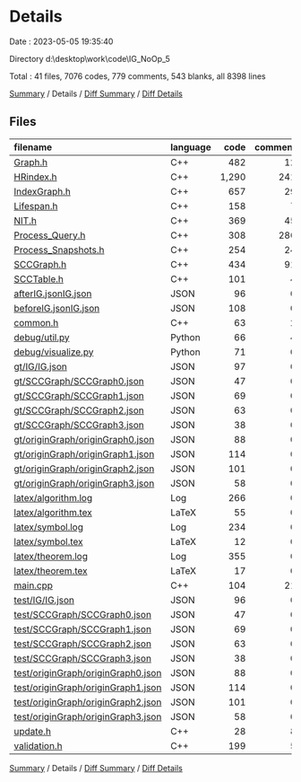 # Details

Date : 2023-05-05 19:35:40

Directory d:\\desktop\\work\\code\\IG_NoOp_5

Total : 41 files,  7076 codes, 779 comments, 543 blanks, all 8398 lines

[Summary](results.md) / Details / [Diff Summary](diff.md) / [Diff Details](diff-details.md)

## Files
| filename | language | code | comment | blank | total |
| :--- | :--- | ---: | ---: | ---: | ---: |
| [Graph.h](/Graph.h) | C++ | 482 | 12 | 66 | 560 |
| [HRindex.h](/HRindex.h) | C++ | 1,290 | 241 | 87 | 1,618 |
| [IndexGraph.h](/IndexGraph.h) | C++ | 657 | 29 | 92 | 778 |
| [Lifespan.h](/Lifespan.h) | C++ | 158 | 7 | 26 | 191 |
| [NIT.h](/NIT.h) | C++ | 369 | 45 | 34 | 448 |
| [Process_Query.h](/Process_Query.h) | C++ | 308 | 286 | 26 | 620 |
| [Process_Snapshots.h](/Process_Snapshots.h) | C++ | 254 | 24 | 21 | 299 |
| [SCCGraph.h](/SCCGraph.h) | C++ | 434 | 91 | 24 | 549 |
| [SCCTable.h](/SCCTable.h) | C++ | 101 | 4 | 16 | 121 |
| [afterIG.jsonIG.json](/afterIG.jsonIG.json) | JSON | 96 | 0 | 1 | 97 |
| [beforeIG.jsonIG.json](/beforeIG.jsonIG.json) | JSON | 108 | 0 | 1 | 109 |
| [common.h](/common.h) | C++ | 63 | 2 | 11 | 76 |
| [debug/util.py](/debug/util.py) | Python | 66 | 4 | 5 | 75 |
| [debug/visualize.py](/debug/visualize.py) | Python | 71 | 0 | 9 | 80 |
| [gt/IG/IG.json](/gt/IG/IG.json) | JSON | 97 | 0 | 1 | 98 |
| [gt/SCCGraph/SCCGraph0.json](/gt/SCCGraph/SCCGraph0.json) | JSON | 47 | 0 | 1 | 48 |
| [gt/SCCGraph/SCCGraph1.json](/gt/SCCGraph/SCCGraph1.json) | JSON | 69 | 0 | 1 | 70 |
| [gt/SCCGraph/SCCGraph2.json](/gt/SCCGraph/SCCGraph2.json) | JSON | 63 | 0 | 1 | 64 |
| [gt/SCCGraph/SCCGraph3.json](/gt/SCCGraph/SCCGraph3.json) | JSON | 38 | 0 | 1 | 39 |
| [gt/originGraph/originGraph0.json](/gt/originGraph/originGraph0.json) | JSON | 88 | 0 | 1 | 89 |
| [gt/originGraph/originGraph1.json](/gt/originGraph/originGraph1.json) | JSON | 114 | 0 | 1 | 115 |
| [gt/originGraph/originGraph2.json](/gt/originGraph/originGraph2.json) | JSON | 101 | 0 | 1 | 102 |
| [gt/originGraph/originGraph3.json](/gt/originGraph/originGraph3.json) | JSON | 58 | 0 | 1 | 59 |
| [latex/algorithm.log](/latex/algorithm.log) | Log | 266 | 0 | 19 | 285 |
| [latex/algorithm.tex](/latex/algorithm.tex) | LaTeX | 55 | 0 | 6 | 61 |
| [latex/symbol.log](/latex/symbol.log) | Log | 234 | 0 | 17 | 251 |
| [latex/symbol.tex](/latex/symbol.tex) | LaTeX | 12 | 0 | 1 | 13 |
| [latex/theorem.log](/latex/theorem.log) | Log | 355 | 0 | 22 | 377 |
| [latex/theorem.tex](/latex/theorem.tex) | LaTeX | 17 | 0 | 4 | 21 |
| [main.cpp](/main.cpp) | C++ | 104 | 21 | 16 | 141 |
| [test/IG/IG.json](/test/IG/IG.json) | JSON | 96 | 0 | 1 | 97 |
| [test/SCCGraph/SCCGraph0.json](/test/SCCGraph/SCCGraph0.json) | JSON | 47 | 0 | 1 | 48 |
| [test/SCCGraph/SCCGraph1.json](/test/SCCGraph/SCCGraph1.json) | JSON | 69 | 0 | 1 | 70 |
| [test/SCCGraph/SCCGraph2.json](/test/SCCGraph/SCCGraph2.json) | JSON | 63 | 0 | 1 | 64 |
| [test/SCCGraph/SCCGraph3.json](/test/SCCGraph/SCCGraph3.json) | JSON | 38 | 0 | 1 | 39 |
| [test/originGraph/originGraph0.json](/test/originGraph/originGraph0.json) | JSON | 88 | 0 | 1 | 89 |
| [test/originGraph/originGraph1.json](/test/originGraph/originGraph1.json) | JSON | 114 | 0 | 1 | 115 |
| [test/originGraph/originGraph2.json](/test/originGraph/originGraph2.json) | JSON | 101 | 0 | 1 | 102 |
| [test/originGraph/originGraph3.json](/test/originGraph/originGraph3.json) | JSON | 58 | 0 | 1 | 59 |
| [update.h](/update.h) | C++ | 28 | 8 | 6 | 42 |
| [validation.h](/validation.h) | C++ | 199 | 5 | 15 | 219 |

[Summary](results.md) / Details / [Diff Summary](diff.md) / [Diff Details](diff-details.md)